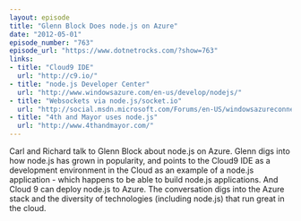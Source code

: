 ```yaml
---
layout: episode
title: "Glenn Block Does node.js on Azure"
date: "2012-05-01"
episode_number: "763"
episode_url: "https://www.dotnetrocks.com/?show=763"
links:
- title: "Cloud9 IDE"
  url: "http://c9.io/"
- title: "node.js Developer Center"
  url: "http://www.windowsazure.com/en-us/develop/nodejs/"
- title: "Websockets via node.js/socket.io"
  url: "http://social.msdn.microsoft.com/Forums/en-US/windowsazureconnectivity/thread/74308a54-e06b-479d-af7f-7ad0fef498e1"
- title: "4th and Mayor uses node.js"
  url: "http://www.4thandmayor.com/"
---
```


Carl and Richard talk to Glenn Block about node.js on Azure. Glenn digs into how node.js has grown in popularity, and points to the Cloud9 IDE as a development environment in the Cloud as an example of a node.js application - which happens to be able to build node.js applications. And Cloud 9 can deploy node.js to Azure. The conversation digs into the Azure stack and the diversity of technologies (including node.js) that run great in the cloud.

